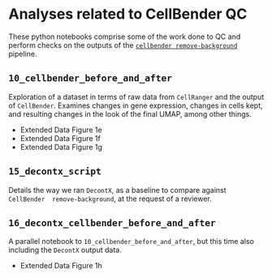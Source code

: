 # Analyses related to CellBender QC

These python notebooks comprise some of the work done to QC and perform checks 
on the outputs of the 
[`cellbender remove-background`](https://cellbender.readthedocs.io/en/latest/) 
pipeline.

## `10_cellbender_before_and_after`
Exploration of a dataset in terms of raw data from `CellRanger` and the output of 
`CellBender`.  Examines changes in gene expression, changes in cells kept, and 
resulting changes in the look of the final UMAP, among other things.

- Extended Data Figure 1e
- Extended Data Figure 1f
- Extended Data Figure 1g

## `15_decontx_script`
Details the way we ran `DecontX`, as a baseline to compare against `CellBender 
remove-background`, at the request of a reviewer.

## `16_decontx_cellbender_before_and_after`
A parallel notebook to `10_cellbender_before_and_after`, but this time also 
including the `DecontX` output data.

- Extended Data Figure 1h
